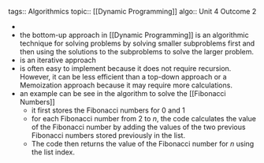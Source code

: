 tags:: Algorithmics
topic:: [[Dynamic Programming]] 
algo:: Unit 4 Outcome 2

-
- the bottom-up approach in [[Dynamic Programming]] is an algorithmic technique for solving problems by solving smaller subproblems first and then using the solutions to the subproblems to solve the larger problem.
- is an iterative approach
- is often easy to implement because it does not require recursion. However, it can be less efficient than a top-down approach or a Memoization approach because it may require more calculations.
- an example can be see in the algorithm to solve the [[Fibonacci Numbers]]
	- it first stores the Fibonacci numbers for $0$ and $1$
	- for each Fibonacci number from $2$ to $n$, the code calculates the value of the Fibonacci number by adding the values of the two previous Fibonacci numbers stored previously in the list.
	- The code then returns the value of the Fibonacci number for $n$ using the list index.